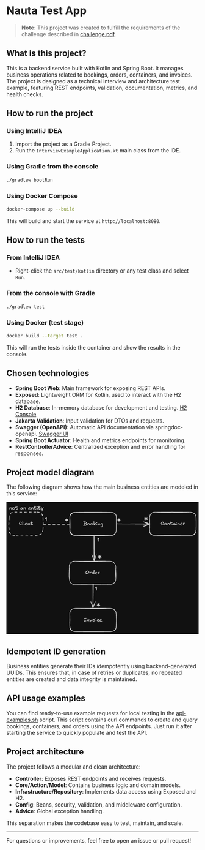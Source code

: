 # Nauta Test App

> **Note:** This project was created to fulfill the requirements of the challenge described in [challenge.pdf](./challenge.pdf).

## What is this project?
This is a backend service built with Kotlin and Spring Boot. It manages business operations related to bookings, orders, containers, and invoices. The project is designed as a technical interview and architecture test example, featuring REST endpoints, validation, documentation, metrics, and health checks.

## How to run the project

### Using IntelliJ IDEA
1. Import the project as a Gradle Project.
2. Run the `InterviewExampleApplication.kt` main class from the IDE.

### Using Gradle from the console
```sh
./gradlew bootRun
```

### Using Docker Compose
```sh
docker-compose up --build
```
This will build and start the service at `http://localhost:8080`.

## How to run the tests

### From IntelliJ IDEA
- Right-click the `src/test/kotlin` directory or any test class and select `Run`.

### From the console with Gradle
```sh
./gradlew test
```

### Using Docker (test stage)
```sh
docker build --target test .
```
This will run the tests inside the container and show the results in the console.

## Chosen technologies
- **Spring Boot Web**: Main framework for exposing REST APIs.
- **Exposed**: Lightweight ORM for Kotlin, used to interact with the H2 database.
- **H2 Database**: In-memory database for development and testing. [H2 Console](http://localhost:8080/h2-console)
- **Jakarta Validation**: Input validation for DTOs and requests.
- **Swagger (OpenAPI)**: Automatic API documentation via springdoc-openapi. [Swagger UI](http://localhost:8080/swagger-ui.html)
- **Spring Boot Actuator**: Health and metrics endpoints for monitoring.
- **RestControllerAdvice**: Centralized exception and error handling for responses.

## Project model diagram

The following diagram shows how the main business entities are modeled in this service:

![Model Diagram](./model-diagram.png)

## Idempotent ID generation
Business entities generate their IDs idempotently using backend-generated UUIDs. This ensures that, in case of retries or duplicates, no repeated entities are created and data integrity is maintained.

## API usage examples

You can find ready-to-use example requests for local testing in the [api-examples.sh](./api-examples.sh) script. This script contains curl commands to create and query bookings, containers, and orders using the API endpoints. Just run it after starting the service to quickly populate and test the API.

## Project architecture
The project follows a modular and clean architecture:
- **Controller**: Exposes REST endpoints and receives requests.
- **Core/Action/Model**: Contains business logic and domain models.
- **Infrastructure/Repository**: Implements data access using Exposed and H2.
- **Config**: Beans, security, validation, and middleware configuration.
- **Advice**: Global exception handling.

This separation makes the codebase easy to test, maintain, and scale.

---

For questions or improvements, feel free to open an issue or pull request!
